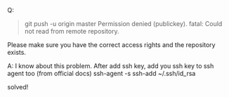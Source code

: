 Q:
> git push -u origin master
Permission denied (publickey).
fatal: Could not read from remote repository.

Please make sure you have the correct access rights
and the repository exists.

A:
I know about this problem. After add ssh key, add you ssh key to ssh agent too (from official docs)
ssh-agent -s
ssh-add ~/.ssh/id_rsa

solved!
